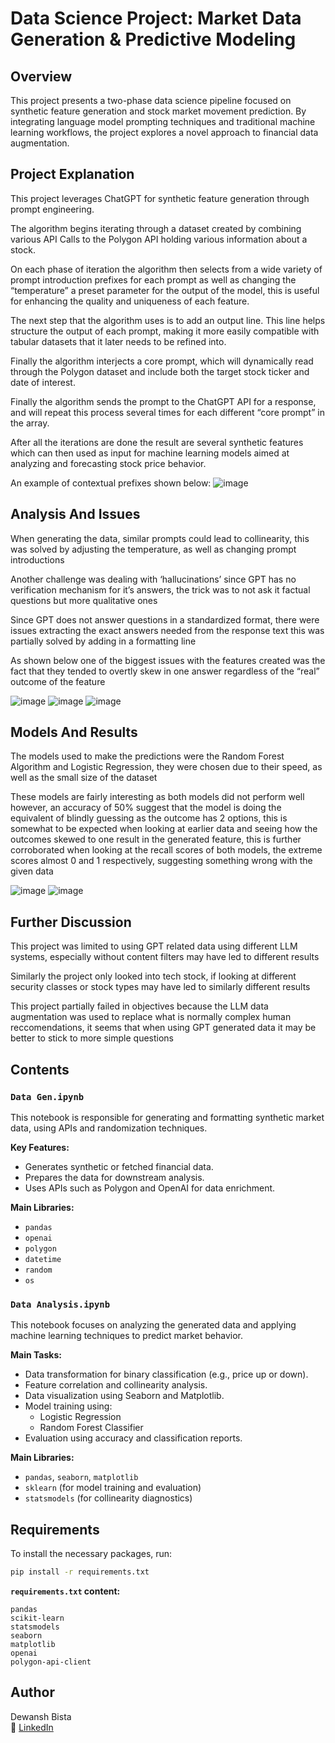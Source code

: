 
# Data Science Project: Market Data Generation & Predictive Modeling

## Overview

This project presents a two-phase data science pipeline focused on synthetic feature generation and stock market movement prediction. By integrating language model prompting techniques and traditional machine learning workflows, the project explores a novel approach to financial data augmentation.

## Project Explanation

This project leverages ChatGPT for synthetic feature generation through prompt engineering. 

The algorithm begins iterating through a dataset created by combining various API Calls to the Polygon API holding various information about a stock.

On each phase of iteration the algorithm then selects from a wide variety of prompt introduction prefixes for each prompt as well as changing the “temperature” a preset parameter for the output of the model, this is useful for enhancing the quality and uniqueness of each feature.

The next step that the algorithm uses is to add an output line. This line helps structure the output of each prompt, making it more easily compatible with tabular datasets that it later needs to be refined into.

Finally the algorithm interjects a core prompt, which will dynamically read through the Polygon dataset and include both the target stock ticker and date of interest.

Finally the algorithm sends the prompt to the ChatGPT API for a response, and will repeat this process several times for each different “core prompt” in the array. 

After all the iterations are done the result are several synthetic features which can then used as input for machine learning models aimed at analyzing and forecasting stock price behavior.

An example of contextual prefixes shown below:
![image](https://github.com/user-attachments/assets/ac154c55-a6df-4108-8593-caf042acbed7)

## Analysis And Issues

When generating the data, similar prompts could lead to collinearity, this was solved by adjusting the temperature, as well as changing prompt introductions

Another challenge was dealing with ‘hallucinations’ since GPT has no verification mechanism for it’s answers, the trick was to not ask it factual questions but more qualitative ones

Since GPT does not answer questions in a standardized format, there were issues extracting the exact answers needed from the response text this was partially solved by adding in a formatting line

As shown below one of the biggest issues with the features created was the fact that they tended to overtly skew in one answer regardless of the “real” outcome of the feature

![image](https://github.com/user-attachments/assets/6b7ef96d-ef09-4012-adfd-1b56adabb2b4)
![image](https://github.com/user-attachments/assets/864d70f2-af62-4616-bd25-16bcf64cf260)
![image](https://github.com/user-attachments/assets/c9e62546-1af0-413e-aa84-25e7f5d5d8dc)

## Models And Results

The models used to make the predictions were the Random Forest Algorithm and Logistic Regression, they were chosen due to their speed, as well as the small size of the dataset

These models are fairly interesting as both models did not perform well however, an accuracy of 50% suggest that the model is doing the equivalent of blindly guessing as the outcome has 2 options, this is somewhat to be expected when looking at earlier data and seeing how the outcomes skewed to one result in the generated feature, this is further corroborated when looking at the recall scores of both models, the extreme scores almost 0 and 1 respectively, suggesting something wrong with the given data

![image](https://github.com/user-attachments/assets/c7647384-014f-47bb-8a63-bdf4452aabe6)
![image](https://github.com/user-attachments/assets/f2ccb237-bf15-48e5-8ec2-cbcdbc461c14)

## Further Discussion

This project was limited to using GPT related data using different LLM systems, especially without content filters may have led to different results

Similarly the project only looked into tech stock, if looking at different security classes or stock types may have led to similarly different results

This project partially failed in objectives because the LLM data augmentation was used to replace what is normally complex human reccomendations, it seems that when using GPT generated data it may be better to stick to more simple questions

## Contents

### `Data Gen.ipynb`
This notebook is responsible for generating and formatting synthetic market data, using APIs and randomization techniques.

**Key Features:**
- Generates synthetic or fetched financial data.
- Prepares the data for downstream analysis.
- Uses APIs such as Polygon and OpenAI for data enrichment.

**Main Libraries:**
- `pandas`
- `openai`
- `polygon`
- `datetime`
- `random`
- `os`

### `Data Analysis.ipynb`
This notebook focuses on analyzing the generated data and applying machine learning techniques to predict market behavior.

**Main Tasks:**
- Data transformation for binary classification (e.g., price up or down).
- Feature correlation and collinearity analysis.
- Data visualization using Seaborn and Matplotlib.
- Model training using:
  - Logistic Regression
  - Random Forest Classifier
- Evaluation using accuracy and classification reports.

**Main Libraries:**
- `pandas`, `seaborn`, `matplotlib`
- `sklearn` (for model training and evaluation)
- `statsmodels` (for collinearity diagnostics)

## Requirements

To install the necessary packages, run:

```bash
pip install -r requirements.txt
```

**`requirements.txt` content:**
```
pandas
scikit-learn
statsmodels
seaborn
matplotlib
openai
polygon-api-client
```

## Author

Dewansh Bista  
🔗 [LinkedIn](https://www.linkedin.com/in/dewansh-bista/)
